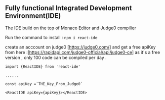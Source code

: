 ## Fully functional Integrated Development Environment(IDE)

The IDE build on the top of Monaco Editor and Judge0 compilier

Run the command to install : `npm i react-ide`

create an acccount on judge0 [https://judge0.com/]
and get a free apiKey from here :[https://rapidapi.com/judge0-official/api/judge0-ce]
as it's a free version , only 100 code can be compiled per day .

```
import {ReactIDE} from 'react-ide'

......

const apiKey =`THE_Key_From_Judge0`

<ReactIDE apiKey={apiKey}></ReactIDE>

```
